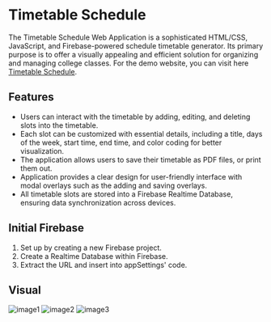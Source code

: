 # Timetable Schedule

The Timetable Schedule Web Application is a sophisticated HTML/CSS, JavaScript, and Firebase-powered schedule timetable generator. Its primary purpose is to offer a visually appealing and efficient solution for organizing and managing college classes. For the demo website, you can visit here <a href="https://timetable-schedule.netlify.app/" target="_blank">Timetable Schedule</a>.

## Features

* Users can interact with the timetable by adding, editing, and deleting slots into the timetable.
* Each slot can be customized with essential details, including a title, days of the week, start time, end time, and color coding for better visualization.
* The application allows users to save their timetable as PDF files, or print them out.
* Application provides a clear design for user-friendly interface with modal overlays such as the adding and saving overlays.
* All timetable slots are stored into a Firebase Realtime Database, ensuring data synchronization across devices.

## Initial Firebase
1. Set up by creating a new Firebase project.
2. Create a Realtime Database within Firebase.
3. Extract the URL and insert into appSettings' code.

## Visual

![image1](https://i.gyazo.com/7ef94bbb54f845e5144e3dd62153a506.png)
![image2](https://i.gyazo.com/cca05297f6c0690bd41eb3ad988c2fae.png)
![image3](https://i.gyazo.com/aae60dfcdea55fb82ee22bf0528c625b.png)